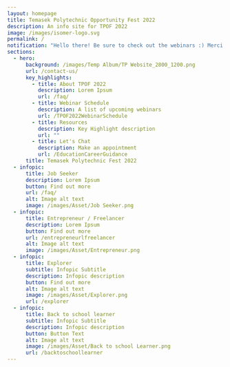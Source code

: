 ```yaml
---
layout: homepage
title: Temasek Polytechnic Opportunity Fest 2022
description: An info site for TPOF 2022
image: /images/isomer-logo.svg
permalink: /
notification: "Hello there! Be sure to check out the webinars :) Merci Beaucoup "
sections:
  - hero:
      background: /images/Temp Album/TP Website_2800_1200.png
      url: /contact-us/
      key_highlights:
        - title: About TPOF 2022
          description: Lorem Ipsum
          url: /faq/
        - title: Webinar Schedule
          description: A list of upcoming webinars
          url: /TPOF2022WebinarSchedule
        - title: Resources
          description: Key Highlight description
          url: ""
        - title: Let's Chat
          description: Make an appointment
          url: /EducationCareerGuidance
      title: Temasek Polytechnic Fest 2022
  - infopic:
      title: Job Seeker
      description: Lorem Ipsum
      button: Find out more
      url: /faq/
      alt: Image alt text
      image: /images/Asset/Job Seeker.png
  - infopic:
      title: Entrepreneur / Freelancer
      description: Lorem Ipsum
      button: Find out more
      url: /entrepreneurlfreelancer
      alt: Image alt text
      image: /images/Asset/Entrepreneur.png
  - infopic:
      title: Explorer
      subtitle: Infopic Subtitle
      description: Infopic description
      button: Find out more
      alt: Image alt text
      image: /images/Asset/Explorer.png
      url: /explorer
  - infopic:
      title: Back to school learner
      subtitle: Infopic Subtitle
      description: Infopic description
      button: Button Text
      alt: Image alt text
      image: /images/Asset/Back to school Learner.png
      url: /backtoschoollearner
---
```

